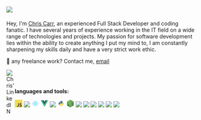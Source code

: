### <img src="https://media.giphy.com/media/hvRJCLFzcasrR4ia7z/giphy.gif" width="25px">

Hey, I'm [Chris Carr](https://www.christopherkcarrdev.com/), an experienced Full Stack Developer and coding fanatic. I have several years of experience working in the IT field on a wide range of technologies and projects. My passion for software development lies within the ability to create anything I put my mind to, I am constantly sharpening my skills daily and have a very strict work ethic.

  <!-- <img align="right" alt="GIF" src="https://github.com/abhisheknaiidu/abhisheknaiidu/blob/master/code.gif?raw=true" width="500" height="320" /> -->

💼 any freelance work? Contact me, [email](mailto:chriskcarrdev@gmail.com)

<a href="https://www.linkedin.com/in/christopherkcarr/">
  <img align="left" alt="Chris' LinkedIN" width="22px" src="https://raw.githubusercontent.com/peterthehan/peterthehan/master/assets/linkedin.svg" />
</a>

<br />
<br />


**languages and tools:**

<code><img height="20" src="https://raw.githubusercontent.com/github/explore/80688e429a7d4ef2fca1e82350fe8e3517d3494d/topics/javascript/javascript.png"></code>
<code><img height="20" src="https://img.icons8.com/color/48/000000/typescript.png"></code>
<code><img height="20" src="https://raw.githubusercontent.com/github/explore/80688e429a7d4ef2fca1e82350fe8e3517d3494d/topics/react/react.png"></code>
<code><img height="20" src="https://raw.githubusercontent.com/github/explore/80688e429a7d4ef2fca1e82350fe8e3517d3494d/topics/vue/vue.png"></code>
<code><img height="20" src="https://img.icons8.com/color/48/000000/angularjs.png"></code>
<code><img height="20" src="https://raw.githubusercontent.com/github/explore/80688e429a7d4ef2fca1e82350fe8e3517d3494d/topics/python/python.png"></code>
<code><img height="20" src="https://raw.githubusercontent.com/github/explore/80688e429a7d4ef2fca1e82350fe8e3517d3494d/topics/nodejs/nodejs.png"></code>
<code><img height="20" src="https://img.icons8.com/color/48/000000/java-coffee-cup-logo--v1.png"></code>
<code><img height="20" src="https://img.icons8.com/color/48/000000/mongodb.png"></code>
<code><img height="20" src="https://img.icons8.com/color/50/000000/ruby-programming-language.png"></code>
<code><img height="20" src="https://img.icons8.com/color/48/000000/c-sharp-logo.png"></code>
<code><img height="20" src="https://img.icons8.com/color/48/000000/postgreesql.png"></code>
<code><img height="20" src="https://img.icons8.com/color/48/000000/docker.png"></code>
